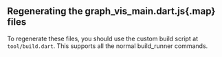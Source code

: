 ## Regenerating the graph_vis_main.dart.js{.map} files

To regenerate these files, you should use the custom build script at
`tool/build.dart`. This supports all the normal build_runner commands.
